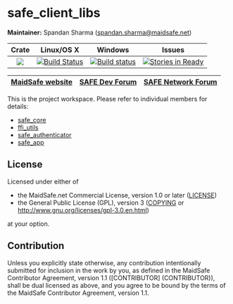 # safe_client_libs

**Maintainer:** Spandan Sharma (spandan.sharma@maidsafe.net)

|Crate|Linux/OS X|Windows|Issues|
|:---:|:--------:|:-----:|:----:|
|[![](http://meritbadge.herokuapp.com/safe_client_libs)](https://crates.io/crates/safe_client_libs)|[![Build Status](https://travis-ci.org/maidsafe/safe_client_libs.svg?branch=dev)](https://travis-ci.org/maidsafe/safe_client_libs)|[![Build status](https://ci.appveyor.com/api/projects/status/qyvxnojplcwcey4l/branch/dev?svg=true)](https://ci.appveyor.com/project/MaidSafe-QA/safe-client-libs/branch/dev)|[![Stories in Ready](https://badge.waffle.io/maidsafe/safe_client_libs.png?label=ready&title=Ready)](https://waffle.io/maidsafe/safe_client_libs)|

| [MaidSafe website](https://maidsafe.net) | [SAFE Dev Forum](https://forum.safedev.org) | [SAFE Network Forum](https://safenetforum.org) |
|:-------:|:-------:|:-------:|

This is the project workspace. Please refer to individual members for details:

- [safe_core](safe_core/README.md)
- [ffi_utils](ffi_utils/README.md)
- [safe_authenticator](safe_authenticator/README.md)
- [safe_app](safe_app/README.md)

## License

Licensed under either of

* the MaidSafe.net Commercial License, version 1.0 or later ([LICENSE](LICENSE))
* the General Public License (GPL), version 3 ([COPYING](COPYING) or http://www.gnu.org/licenses/gpl-3.0.en.html)

at your option.

## Contribution

Unless you explicitly state otherwise, any contribution intentionally submitted for inclusion in the
work by you, as defined in the MaidSafe Contributor Agreement, version 1.1 ([CONTRIBUTOR]
(CONTRIBUTOR)), shall be dual licensed as above, and you agree to be bound by the terms of the
MaidSafe Contributor Agreement, version 1.1.
